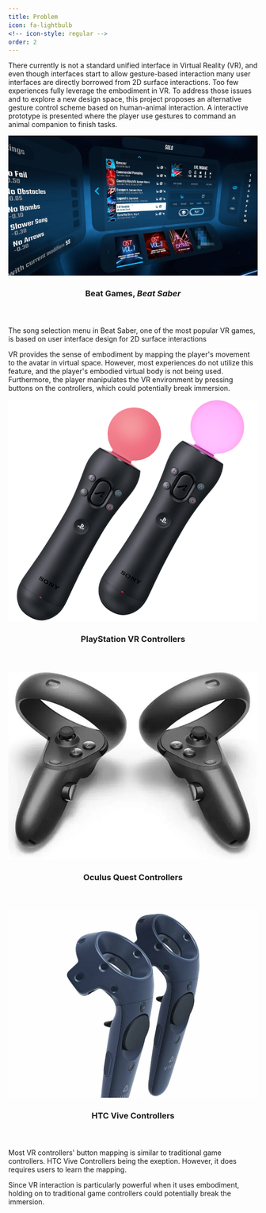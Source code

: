```yaml
---
title: Problem
icon: fa-lightbulb
<!-- icon-style: regular -->
order: 2
---
```

<!-- <iframe width="560" height="315" src="https://linndz.com/ms-video" frameborder="0" allow="accelerometer; autoplay; clipboard-write; encrypted-media; gyroscope; picture-in-picture" allowfullscreen></iframe> -->

There currently is not a standard unified interface in Virtual Reality (VR), and even though interfaces start to allow gesture-based interaction many user interfaces are directly borrowed from 2D surface interactions. Too few experiences fully leverage the embodiment in VR. To address those issues and to explore a new design space, this project proposes an alternative gesture control scheme based on human-animal interaction. A interactive prototype is presented where the player use gestures to command an animal companion to finish tasks.




  <div class="6u 12u$(mobile)">
    <div class="item">
      <a class="image fit"><img src="assets/images/related-works/beat-saber.jpg" alt="Beat Saber" /></a>
      <header>
        <h3>Beat Games, <i>Beat Saber</i></h3>
      </header>
    </div>
  </div>
The song selection menu in Beat Saber, one of the most popular VR games, is based on user interface design for 2D surface interactions


VR provides the sense of embodiment by mapping the player's movement to the avatar in virtual space. However, most experiences do not utilize this feature, and the player's embodied virtual body is not being used. Furthermore, the player manipulates the VR environment by pressing buttons on the controllers, which could potentially break immersion.

<div class="row">
  <div class="4u 12u$(mobile)">
    <div class="item">
      <a class="image fit"><img src="assets/images/related-works/psvr-controllers.png" alt="PlayStation VR Controllers" /></a>
      <header>
        <h3>PlayStation VR Controllers</h3>
      </header>
    </div>
  </div>
  <div class="4u 12u$(mobile)">
    <div class="item">
      <a class="image fit"><img src="assets/images/related-works/quest-controllers.jpg" alt="Oculus Quest Controllers" /></a>
      <header>
        <h3>Oculus Quest Controllers</h3>
      </header>
    </div>
  </div>
  <div class="4u 12u$(mobile)">
    <div class="item">
      <a class="image fit"><img src="assets/images/related-works/vive-controllers.jpg" alt="HTC Vive Controllers" /></a>
      <header>
        <h3>HTC Vive Controllers</h3>
      </header>
    </div>
  </div>
</div>
Most VR controllers' button mapping is similar to traditional game controllers. HTC Vive Controllers being the exeption. However, it does requires users to learn the mapping.


Since VR interaction is particularly powerful when it uses embodiment, holding on to traditional game controllers could potentially break the immersion.
